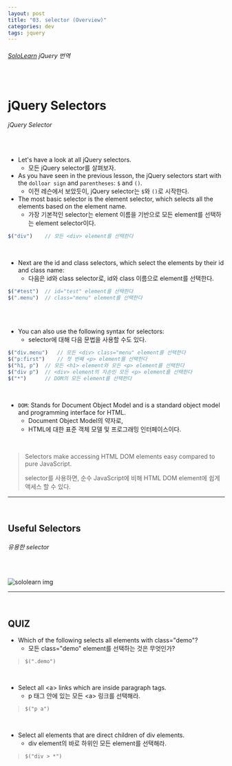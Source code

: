 ```yaml
---
layout: post
title: "03. selector (Overview)"
categories: dev
tags: jquery
---
```


###### [SoloLearn](https://www.sololearn.com/) jQuery 번역

<br>

# jQuery Selectors

###### jQuery Selector

<br>

- Let's have a look at all jQuery selectors.
  - 모든 jQuery selector를 살펴보자.
- As you have seen in the previous lesson, the jQuery selectors start with the `dolloar sign` and `parentheses`: `$` and `()`.
  - 이전 레슨에서 보았듯이, jQuery selector는 `$`와 `()`로 시작한다.
- The most basic selector is the element selector, which selects all the elements based on the element name.
  - 가장 기본적인 selector는 element 이름을 기반으로 모든 element를 선택하는 element selector이다.

```js
$("div")	// 모든 <div> element를 선택한다
```

<br>

- Next are the id and class selectors, which select the elements by their id and class name:
  - 다음은 id와 class selector로, id와 class 이름으로 element를 선택한다.

```js
$("#test")	// id="test" element를 선택한다
$(".menu")	// class="menu" element를 선택한다
```

<br>

<br>

- You can also use the following syntax for selectors:
  - selector에 대해 다음 문법을 사용할 수도 있다.

```js
$("div.menu")	// 모든 <div> class="menu" element를 선택한다
$("p:first")	// 첫 번째 <p> element를 선택한다
$("h1, p")	// 모든 <h1> element와 모든 <p> element를 선택한다
$("div p")	// <div> element의 자손인 모든 <p> element를 선택한다
$("*")		// DOM의 모든 element를 선택한다
```

<br>

- `DOM`: Stands for Document Object Model and is a standard object model and programming interface for HTML.
  - Document Object Model의 약자로,
  - HTML에 대한 표준 객체 모델 및 프로그래밍 인터페이스이다.

<br>

> Selectors make accessing HTML DOM elements easy compared to pure JavaScript.
>
> selector를 사용하면, 순수 JavaScript에 비해 HTML DOM element에 쉽게 액세스 할 수 있다.

------

<br>

## Useful Selectors

###### 유용한 selector

<br>

![sololearn img](/assets/img/sololearn-jquery-overview-03-01.jpeg)

------

<br>

## QUIZ

- Which of the following selects all elements with class="demo"?
  - 모든 class="demo" element를 선택하는 것은 무엇인가?

> `$(".demo")`

<br>

- Select all \<a> links which are inside paragraph tags.
  - p 태그 안에 있는 모든 \<a> 링크를 선택해라.

> `$("p a")`

<br>

- Select all elements that are direct children of div elements.
  - div element의 바로 하위인 모든 element를 선택해라.

> `$("div > *")`

<br>














